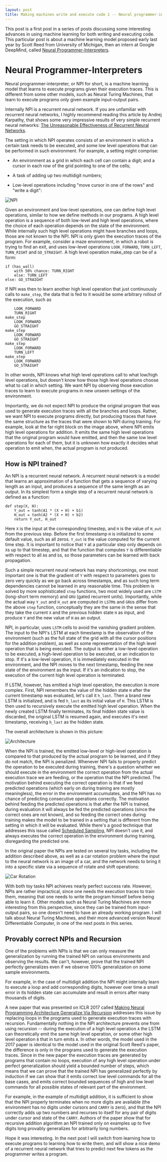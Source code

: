 ```yaml
---
layout: post
title: Making machines write and execute code 1 -- Neural programmer-interpreters
---
```


This post is a first post in a series of posts discussing some interesting advances in using machine learning for both writing and executing code.
This particular post is about a machine learning model proposed early last year by Scott Reed from University of Michigan, then an intern at Google DeepMind, called [Neural Programmer-Interpreters](https://arxiv.org/pdf/1511.06279.pdf).

Neural Programmer-Interpreters
==============================
Neural programmer-interpreter, or NPI for short, is a machine learning model that learns to execute programs given their execution traces. This is different from some other models, such as Neural Turing Machines, that learn to execute programs only given example input-output pairs.

Internally NPI is a recurrent neural network. If you are unfamiliar with recurrent neural networks, I highly recommend reading this article by Andrej Karpathy, that shows some very impressive results of very simple recurrent neural networks: [The Unreasonable Effectiveness of Recurrent Neural Networks](http://karpathy.github.io/2015/05/21/rnn-effectiveness/).

The setting in which NPI operates consists of an environment in which a certain task needs to be executed, and some low level operations that can be performed in such environment. For example, a setting might comprise:

- An environment as a grid in which each cell can contain a digit; and a cursor in each row of the grid pointing to one of the cells;

- A task of adding up two multidigit numbers;

- Low-level operations including "move cursor in one of the rows" and "write a digit":

![NPI](https://media.giphy.com/media/3o7btRh9FPvVaWzafK/giphy.gif "NPI")

Given an environment and low-level operations, one can define high level operations, similar to how we define methods in our programs. A high level operation is a sequence of both low-level and high level operations, where the choice of each operation depends on the state of the environment. While internally such high level operations might have branches and loops, those are not known to the NPI. NPI is only given the execution traces of the program. For example, consider a maze environment, in which a robot is trying to find an exit, and uses low-level operations `LOOK_FORWARD`, `TURN_LEFT`, `TURN_RIGHT` and `GO_STRAIGHT`. A high level operation make_step can be of a form:

```has_wall = LOOK_FORWARD
if (has_wall)
    with 50% chance: TURN_RIGHT
    else: TURN_LEFT
else: GO_STRAIGHT
```

If NPI was then to learn another high level operation that just continuously calls to `make_step`, the data that is fed to it would be some arbitrary rollout of the execution, such as

```make_step
    LOOK_FORWARD
    TURN_RIGHT
make_step
    LOOK_FORWARD
    GO_STRAIGHT
make_step
    LOOK_FORWARD
    GO_STRAIGHT
make_step
    LOOK_FORWARD
    TURN_LEFT
make_step
    LOOK_FORWARD
    GO_STRAIGHT
```
    
In other words, NPI knows what high level operations call to what low/high level operations, but doesn't know how those high level operations choose what to call in which setting. We want NPI by observing those execution traces to learn to execute programs in new unseen settings of the environment.

Importantly, we do not expect NPI to produce the original program that was used to generate execution traces with all the branches and loops. Rather, we want NPI to execute programs directly, but producing traces that have the same structure as the traces that were shown to NPI during training. For example, look at the far right block on the image above, where NPI emits high level operations for addition. It emits the same high level operations that the original program would have emitted, and then the same low level operations for each of them, but it is unknown how exactly it decides what operation to emit when, the actual program is not produced.

How is NPI trained?
-------------------

An NPI is a recurrent neural network. A recurrent neural network is a model that learns an approximation of a function that gets a sequence of varying length as an input, and produces a sequence of the same length as an output. In its simplest form a single step of a recurrent neural network is defined as a function:

```
def step(X, H):
    Y_out = tanh(A1 * (X + H) + b1)
    H_out = tanh(A2 * (X + H) + b2)
    return Y_out, H_out
```

Here `X` is the input at the corresponding timestep, and `H` is the value of `H_out` from the previous step. Before the first timestamp `H` is initialized to some default value, such as all zeros. `Y_out` is the value computed for the current time step. It is important to notice that `Y` at a particular step only depends on `X`s up to that timestep, and that the function that computes `Y` is differentiable with respect to all `A`s and `b`s, so those parameters can be learned with back propagation.

Such a simple recurrent neural network has many shortcomings, one most important one is that the gradient of `Y` with respect to parameters goes to zero very quickly as we go back across timestamps, and as such long term dependencies cannot be learned in any reasonable time. This problem is solved by more sophisticated `step` functions, two most widely used are `LSTM` (long-short term memory) and `GRU` (gated recurrent units). Importantly, while the actual way `Y_out` and `H_out` are computed in `LSTM`s and `GRU`s differ from the above `step` function, conceptually they are the same in the sense that they take the current `X` and the previous hidden state `H` as input, and produce `Y` and the new value of `H` as an output.

NPI, in particular, uses `LSTM` cells to avoid the vanishing gradient problem. The input to the NPI's LSTM at each timestamp is the observation of the environment (such as the full state of the grid with all the cursor positions for the addition problem), as well as some representation of the high level operation that is being executed. The output is either a low-level operation to be executed, a high-level operation to be executed, or an indication to stop. If it's a low-level operation, it is immediately executed in the environment, and the NPI moves to the next timestamp, feeding the new state of the environment as the input. If it's an indication to stop, the execution of the current high level operation is terminated.

If LSTM, however, has emitted a high level operation, the execution is more complex. First, NPI remembers the value of the hidden state `H` after the current timestamp was evaluated, let's call it `h_last`. Then a brand new LSTM is initialized, and is fed `h_last` as its initial value of `H`. This LSTM is then used to recursively execute the emitted high level operation. When the newly created LSTM finally terminates, its final hidden state value is discarded, the original LSTM is resumed again, and executes it's next timestamp, receiving `h_last` as the hidden state.

The overall architecture is shown in this picture:

![Architecture](https://preview.ibb.co/b1sSca/npi.png "Architecture")

When the NPI is trained, the emitted low-level or high-level operation is compared to that produced by the actual program to be learned, and if they do not match, the NPI is penalized. Whenever NPI fails to properly predict the operation to be executed during training, there's a question whether we should execute in the environment the correct operation from the actual execution trace we are feeding, or the operation that the NPI predicted. The motivation behind executing the correct operation is that if we feed predicted operations (which early on during training are mostly meaningless), the error in the environment accumulates, and the NPI has no chance of predicting consecutive operations correctly. The motivation behind feeding the predicted operations is that after the NPI is trained, during evaluation it will always be fed the predicted operations (since the correct ones are not known), and so feeding the correct ones during training makes the model to be trained in a setting that is different from the setting in which it will be evaluated. While there's a good technique that addresses this issue called [Scheduled Sampling](https://arxiv.org/pdf/1506.03099.pdf), NPI doesn't use it, and always executes the correct operation in the environment during training, disregarding the predicted one.

In the original paper the NPIs are tested on several toy tasks, including the addition described above, as well as a car rotation problem where the input to the neural network is an image of a car, and the network needs to bring it into a specific state via a sequence of rotate and shift operations:

![Car Rotation](http://www-personal.umich.edu/~reedscot/project_files/cars.gif "Example")

With both toy tasks NPI achieves nearly perfect success rate. However, NPIs are rather impractical, since one needs the execution traces to train them, meaning that one needs to write the program himself before being able to learn it. Other models such as Neural Turing Machines are more interesting from this perspective, since they can be trained from input-output pairs, so one doesn't need to have an already working program. I will talk about Neural Turing Machines, and their more advanced version Neural Differentiable Computer, in one of the next posts in this series.

Provably correct NPIs and Recursion
-----------------------------------

One of the problems with NPIs is that we can only measure the generalization by running the trained NPI on various environments and observing the results. We can't, however, prove that the trained NPI perfectly generalizes even if we observe 100% generalization on some sample environments.

For example, in the case of multidigit addition the NPI might internally learn to execute a loop and add corresponding digits, however over time a small error in its hidden state can accumulate and result in errors after many thousands of digits.

A new paper that was presented on ICLR 2017 called [Making Neural Programming Architecture Generalize Via Recursion](https://people.eecs.berkeley.edu/~dawnsong/papers/iclr_2017_recursion.pdf) addresses this issue by replacing loops in the programs used to generate execution traces with recursion. Fundamentally nothing in the NPI architecture prevents one from using recursion -- during the execution of a high level operation `A` the LSTM can theoretically emit the same high level operation, or some other high level operation `B` that in turn emits `A`. In other words, the model used in the 2017 paper is identical to the model used in the original Scott Reed's paper, the difference is only in the programs used to generate the execution traces. Since in the new paper the execution traces are generated by programs that contain no loops, execution of any high level operation under perfect generalization should yield a bounded number of steps, which means that we can prove that the trained NPI has generalized perfectly by induction if we can show that it emits correct low level commands for all the base cases, and emits correct bounded sequences of high and low level commands for all possible states of relevant part of the environment.

For example, in the example of multidigit addition, it is sufficient to show that the NPI properly terminates when no more digits are available (the environment has no digits under cursors and `CARRY` is zero), and that the NPI correctly adds up two numbers and recurses to itself for any pair of digits under cursor and state of the `CARRY`. Authors of the paper show that for recursive addition algorithm an NPI trained only on examples up to five digits long provably generalizes for arbitrarily long numbers.

Hope it was interesting. In the next post I will switch from learning how to execute programs to learning how to write them, and will show a nice demo of a recurrent neural network that tries to predict next few tokens as the programmer writes a program.
